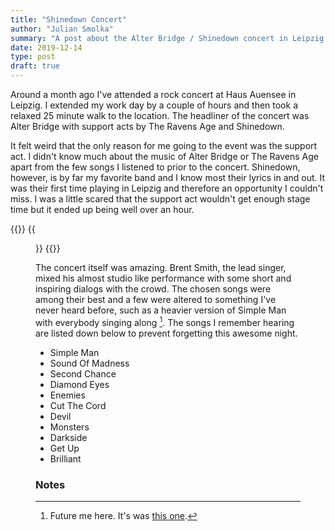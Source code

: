 ```yaml
---
title: "Shinedown Concert"
author: "Julian Smolka"
summary: "A post about the Alter Bridge / Shinedown concert in Leipzig."
date: 2019-12-14
type: post
draft: true
---
```

Around a month ago I've attended a rock concert at Haus Auensee in Leipzig. I extended my work day by a couple of hours and then took a relaxed 25 minute walk to the location. The headliner of the concert was Alter Bridge with support acts by The Ravens Age and Shinedown.

It felt weird that the only reason for me going to the event was the support act. I didn't know much about the music of Alter Bridge or The Ravens Age apart from the few songs I listened to prior to the concert. Shinedown, however, is by far my favorite band and I know most their lyrics in and out. It was their first time playing in Leipzig and therefore an opportunity I couldn't miss. I was a little scared that the support act wouldn't get enough stage time but it ended up being well over an hour.

{{<flex>}}
  {{<figure src="posts/shinedown.jpg">}}
{{</flex>}}

The concert itself was amazing. Brent Smith, the lead singer, mixed his almost studio like performance with some short and inspiring dialogs with the crowd. The chosen songs were among their best and a few were altered to something I've never heard before, such as a heavier version of Simple Man with everybody singing along [^1]. The songs I remember hearing are listed down below to prevent forgetting this awesome night.

- Simple Man
- Sound Of Madness
- Second Chance
- Diamond Eyes
- Enemies
- Cut The Cord
- Devil
- Monsters
- Darkside
- Get Up
- Brilliant

### Notes
[^1]: Future me here. It's was [this one](https://www.youtube.com/watch?v=8IF_aFuJ7MM).
